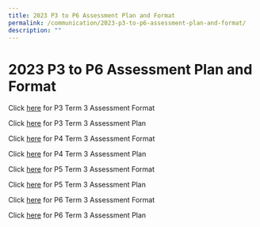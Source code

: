 ```yaml
---
title: 2023 P3 to P6 Assessment Plan and Format
permalink: /communication/2023-p3-to-p6-assessment-plan-and-format/
description: ""
---
```

# **2023 P3 to P6 Assessment Plan and Format**

Click [here](/files/Assessment%20Plan%20and%20Format/Term%203/2023_term%203_p3_assessment%20format.pdf) for P3 Term 3 Assessment Format

Click [here](/files/Assessment%20Plan%20and%20Format/Term%203/2023_term%203_p3%20assessment%20plan.pdf) for P3 Term 3 Assessment Plan

Click [here](/files/Assessment%20Plan%20and%20Format/Term%203/2023_term%203_p4_assessment%20format.pdf) for P4 Term 3 Assessment Format 

Click [here](/files/Assessment%20Plan%20and%20Format/Term%203/2023_term%203_p4%20assessment%20plan.pdf) for P4 Term 3 Assessment Plan
  
Click [here](/files/Assessment%20Plan%20and%20Format/Term%203/2023_term%203_p5_assessment%20format.pdf) for P5 Term 3 Assessment Format 
 
Click [here](/files/Assessment%20Plan%20and%20Format/Term%203/2023_term%203_p5_assessment%20plan.pdf) for P5 Term 3 Assessment Plan
 
Click [here](/files/Assessment%20Plan%20and%20Format/Term%203/2023_term%203_p6_assessment%20format.pdf) for P6 Term 3 Assessment Format

Click [here](/files/Assessment%20Plan%20and%20Format/Term%203/2023_term%203_p6%20assessment%20plan.pdf) for P6 Term 3 Assessment Plan